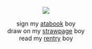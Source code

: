 <div align="center">
  
![](https://file.garden/aDT0Ck-AL1_uKJ4P/rentry%20pictures/hesgorgis)

sign my [atabook](https://izanami.atabook.org/) boy  
draw on my [strawpage](https://kajiren.straw.page) boy        
read my [rentry](https://rentry.co/hishi) boy

